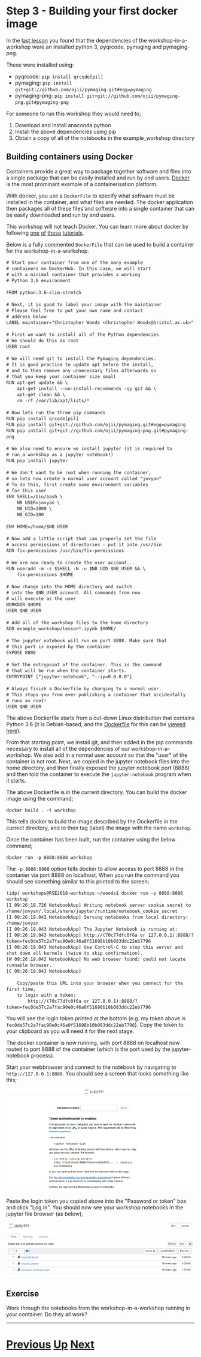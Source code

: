 # Step 3 - Building your first docker image

In the [last lesson](part02.md) you found that the dependencies of the workshop-in-a-workshop were an installed python 3, pyqrcode, pymaging and pymaging-png.

These were installed using:

* pyqrcode: `pip install qrcode[pil]`
* pymaging: `pip install git+git://github.com/ojii/pymaging.git#egg=pymaging`
* pymaging-png: `pip install git+git://github.com/ojii/pymaging-png.git#pymaging-png`

For someone to run this workshop they would need to;

1. Download and install anaconda python
1. Install the above dependencies using pip
1. Obtain a copy of all of the notebooks in the example_workshop directory

## Building containers using Docker

Containers provide a great way to package together software and files into a single package that can be easily installed and run by end users. [Docker](https://docker.com) is the most prominant example of a containerisation platform.

With docker, you use a `DockerFile` to specify what software must be installed in the container, and what files are needed. The docker application then packages all of these files and software into a single container that can be easily downloaded and run by end users.

This workshop will not teach Docker. You can learn more about docker by following [one](https://docs.docker.com/get-started/) [of](https://docker-curriculum.com/) [these](https://www.tutorialspoint.com/docker/index.htm) [tutorials](https://stackify.com/docker-tutorial/).

Below is a fully commented `DockerFile` that can be used to build a container for the workshop-in-a-workshop.

```
# Start your container from one of the many example 
# containers on DockerHub. In this case, we will start
# with a minimal container that provides a working
# Python 3.6 environment

FROM python:3.6-slim-stretch

# Next, it is good to label your image with the maintainer
# Please feel free to put your own name and contact 
# address below
LABEL maintainer="Christopher Woods <Christopher.Woods@bristol.ac.uk>"

# First we want to install all of the Python dependencies
# We should do this as root
USER root

# We will need git to install the Pymaging dependencies.
# It is good practice to update apt before the install,
# and to then remove any unnecessary files afterwards so
# that you keep your container size small
RUN apt-get update && \
    apt-get install --no-install-recommends -qy git && \
    apt-get clean && \
    rm -rf /var/lib/apt/lists/*

# Now lets run the three pip commands
RUN pip install qrcode[pil]
RUN pip install git+git://github.com/ojii/pymaging.git#egg=pymaging
RUN pip install git+git://github.com/ojii/pymaging-png.git#pymaging-png

# We also need to ensure we install jupyter (it is required to
# run a workshop as a jupyter notebook!)
RUN pip install jupyter

# We don't want to be root when running the container,
# so lets now create a normal user account called "jovyan"
# To do this, first create some environment variables
# for this user
ENV SHELL=/bin/bash \
    NB_USER=jovyan \
    NB_UID=1000 \
    NB_GID=100

ENV HOME=/home/$NB_USER

# Now add a little script that can properly set the file
# access permissions of directories - put it into /usr/bin
ADD fix-permissions /usr/bin/fix-permissions

# We are now ready to create the user account...
RUN useradd -m -s $SHELL -N -u $NB_UID $NB_USER && \
    fix-permissions $HOME

# Now change into the HOME directory and switch
# into the $NB_USER account. All commands from now
# will execute as the user
WORKDIR $HOME
USER $NB_USER

# Add all of the workshop files to the home directory
ADD example_workshop/lesson*.ipynb $HOME/

# The jupyter notebook will run on port 8888. Make sure that
# this port is exposed by the container
EXPOSE 8888

# Set the entrypoint of the container. This is the command
# that will be run when the container starts.
ENTRYPOINT ["jupyter-notebook", "--ip=0.0.0.0"]

# Always finish a Dockerfile by changing to a normal user.
# This stops you from ever publishing a container that accidentally
# runs as root!
USER $NB_USER
```

The above Dockerfile starts from a cut-down Linux distribution that contains Python 3.6 (it is Debian-based, and the [Dockerfile](https://github.com/docker-library/python/blob/8350b865d28bc0f4a05111398392ec701d449058/3.6/stretch/slim/Dockerfile) for this can be [viewed here](https://github.com/docker-library/python/blob/8350b865d28bc0f4a05111398392ec701d449058/3.6/stretch/slim/Dockerfile)).

From that starting point, we install git, and then added in the pip commands necessary to install all of the dependencies of our workshop-in-a-workshop. We also add in a normal user account so that the "user" of the container is not root. Next, we copied in the jupyter notebook files into the home directory, and then finally exposed the jupyter notebook port (8888) and then told the container to execute the `jupyter-notebook` program when it starts.

The above Dockerfile is in the current directory. You can build the docker image using the command;

```
docker build . -t workshop
```

This tells docker to build the image described by the Dockerfile in the currect directory, and to then tag (label) the image with the name `workshop`.

Once the container has been built, run the container using the below command;

```
docker run -p 8888:8888 workshop
```

The `-p 8888:8888` option tells docker to allow access to port 8888 in the contanier via port 8888 on localhost. When you run the command you should see something similar to this printed to the screen;

```
(idp) workshops@RSE2018-workshops:~/woods$ docker run -p 8888:8888 workshop
[I 09:26:18.726 NotebookApp] Writing notebook server cookie secret to /home/jovyan/.local/share/jupyter/runtime/notebook_cookie_secret
[I 09:26:19.042 NotebookApp] Serving notebooks from local directory: /home/jovyan
[I 09:26:19.043 NotebookApp] The Jupyter Notebook is running at:
[I 09:26:19.043 NotebookApp] http://(70c77dfc0f6a or 127.0.0.1):8888/?token=fec0de57c2a7fac90e0c46a0f51698b10b083ddc22eb7796
[I 09:26:19.043 NotebookApp] Use Control-C to stop this server and shut down all kernels (twice to skip confirmation).
[W 09:26:19.043 NotebookApp] No web browser found: could not locate runnable browser.
[C 09:26:19.043 NotebookApp] 
    
    Copy/paste this URL into your browser when you connect for the first time,
    to login with a token:
        http://(70c77dfc0f6a or 127.0.0.1):8888/?token=fec0de57c2a7fac90e0c46a0f51698b10b083ddc22eb7796
```

You will see the login token printed at the bottom (e.g. my token above is `fec0de57c2a7fac90e0c46a0f51698b10b083ddc22eb7796`). Copy the token to your clipboard as you will need it for the next stage.

The docker container is now running, with port 8888 on localhost now routed to port 8888 of the container (which is the port used by the jupyter-notebook process).

Start your webbrowser and connect to the notebook by navigating to `http://127.0.0.1:8888`. You should see a screen that looks something like this;

![images/jupyter03.png](images/jupyter03.png)

Paste the login token you copied above into the "Password or token" box and click "Log in". You should now see your workshop notebooks in the jupyter file browser (as below);

![images/jupyter04.png](images/jupyter04.png)

## Exercise

Work through the notebooks from the workshop-in-a-workshop running in your container. Do they all work?

***

# [Previous](part02.md) [Up](../README.md) [Next](part04.md)

